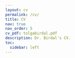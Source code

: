 ```yaml
---
layout: cv
permalink: /cv/
title: CV
nav: true
nav_order: 5
cv_pdf: tolgabirdal.pdf
description: Dr. Birdal's CV.
toc:
  sidebar: left
---
```

